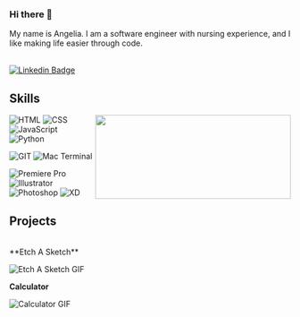 ### Hi there 👋

My name is Angelia. I am a software engineer with nursing experience, and I like making life easier through code.  
<br>

[![Linkedin Badge](https://img.shields.io/badge/-AndreaLeah-blue?style=flat-square&logo=Linkedin&logoColor=white&link=https://www.linkedin.com/in/AndreaLeah/)](https://www.linkedin.com/in/AndreaLeah/) 




## Skills  

<!-- GitHub readme stats https://github.com/anuraghazra/github-readme-stats -->
<img align="right" height="150px" width="350px" src="https://github-readme-stats.vercel.app/api/top-langs/?username=AndreaLeah&layout=compact&theme=chartreuse-dark&title_color=ffffff&langs_count=3" />

![HTML](https://img.shields.io/badge/HTML5-E34F26?style=for-the-badge&logo=html5&logoColor=white)
![CSS](https://img.shields.io/badge/CSS3-1572B6?style=for-the-badge&logo=css3&logoColor=white)
![JavaScript](https://img.shields.io/badge/JavaScript-F7DF1E?style=for-the-badge&logo=javascript&logoColor=black)
![Python](https://img.shields.io/badge/Python-3776AB?style=for-the-badge&logo=python&logoColor=white) 




![GIT](https://img.shields.io/badge/GIT-E44C30?style=for-the-badge&logo=git&logoColor=white)
![Mac Terminal](https://img.shields.io/badge/mac%20terminal-4D4D4D?style=for-the-badge&logo=windows%20terminal&logoColor=white)  


![Premiere Pro](https://img.shields.io/badge/premiere%20pro-9999FF?style=for-the-badge&logo=adobe%20premiere%20pro&logoColor=white)
![Illustrator](https://img.shields.io/badge/Illustrator-FF9A00?style=for-the-badge&logo=Adobe%20Illustrator&logoColor=white)
![Photoshop](https://img.shields.io/badge/Photoshop-31A8FF?style=for-the-badge&logo=Adobe%20Photoshop&logoColor=white)
![XD](https://img.shields.io/badge/XD-FF61F6?style=for-the-badge&logo=Adobe%20XD&logoColor=white)  



## Projects
<br>
**Etch A Sketch**  

![Etch A Sketch GIF](https://media.giphy.com/media/tMuOoiDrWzQlvRD4aS/giphy.gif)

**Calculator**  

![Calculator GIF](https://media.giphy.com/media/fwmNMhzauSpBdoFMTa/giphy.gif)





